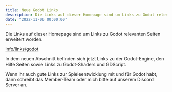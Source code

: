 ```yaml
---
title: Neue Godot Links
description: Die Links auf dieser Homepage sind um Links zu Godot relevanten Seiten erweitert worden. 
date: "2022-11-06 00:00:00"
---
```


Die Links auf dieser Homepage sind um Links zu Godot relevanten Seiten erweitert worden.

[info/links/godot](/homepage/info/links/godot.html)

In dem neuen Abschnitt befinden sich jetzt Links zu der Godot-Engine, den Hilfe Seiten sowie Links zu Godot-Shaders und GDScript.

Wenn ihr auch gute Links zur Spieleentwicklung mit und für Godot habt, dann schreibt das Member-Team oder mich bitte auf unserem Discord Server an.
